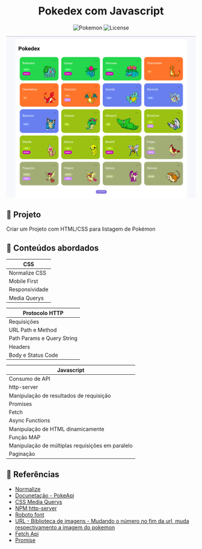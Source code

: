 <h1 align="center">Pokedex com Javascript</h1>

<p align="center">
  <img alt="Pokemon" src="https://img.shields.io/static/v1?label=Pokedex&message=Pokemon&color=8257E5&labelColor=000000"  />
  <img alt="License" src="https://img.shields.io/static/v1?label=license&message=MIT&color=49AA26&labelColor=000000">
</p>

<p align="center">
  <img alt="POKEDEX" src="./src/data/pokedex.png">
</p>


## 🌱 Projeto 

Criar um Projeto com HTML/CSS para listagem de Pokémon

## 📌 Conteúdos abordados

| CSS |
| --- |
| Normalize CSS |
| Mobile First |
| Responsividade |
| Media Querys |

| Protocolo HTTP |
| -------------- |
| Requisições |
| URL Path e Method |
| Path Params e Query String |
| Headers |
| Body e Status Code |

| Javascript |
| ---------- |
| Consumo de API |
| http-server |
| Manipulação de resultados de requisição |
| Promises |
| Fetch | 
| Async Functions |
| Manipulação de HTML dinamicamente |
| Função MAP |
| Manipulação de múltiplas requisições em paralelo |
| Paginação | 



## 📄 Referências

- [Normalize](https://cdnjs.com/libraries/normalize)
- [Docunetação - PokeApi](https://pokeapi.co/docs/v2)
- [CSS Media Querys](https://www.w3schools.com/css/css3_mediaqueries_ex.asp)
- [NPM http-server](https://www.npmjs.com/package/http-server)
- [Roboto font](https://fonts.google.com/specimen/Roboto)
- [URL - Biblioteca de imagens - Mudando o número no fim da url, muda respectivamento a imagem do pokemon](https://raw.githubusercontent.com/PokeAPI/sprites/master/sprites/pokemon/other/dream-world/1.svg)
- [Fetch Api](https://developer.mozilla.org/en-US/docs/Web/API/Fetch_API)
- [Promise](https://developer.mozilla.org/en-US/docs/Web/JavaScript/Reference/Global_Objects/Promise)